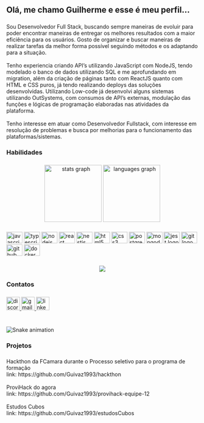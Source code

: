 <h2 align="left">Olá, me chamo Guilherme e esse é meu perfil...</h2>

###

<p align="left">Sou Desenvolvedor Full Stack, buscando sempre maneiras de evoluir para poder encontrar maneiras de entregar os melhores resultados com a maior eficiência para os usuários. Gosto de organizar e buscar maneiras de realizar tarefas da melhor forma possível seguindo métodos e os adaptando para a situação.<br><br>Tenho experiencia criando API’s utilizando JavaScript com NodeJS, tendo modelado o banco de dados utilizando SQL e me aprofundando em migration, além da criação de páginas tanto com ReactJS quanto com HTML e CSS puros, já tendo realizando deploys das soluções desenvolvidas. Utilizando Low-code já desenvolvi alguns sistemas utilizando OutSystems, com consumos de API’s externas, modulação das funções e lógicas de programação elaboradas nas atividades da plataforma.<br><br>Tenho interesse em atuar como Desenvolvedor Fullstack, com interesse em resolução de problemas e busca por melhorias para o funcionamento das plataformas/sistemas.</p>

###

<h3 align="left">Habilidades</h3>

###

<div align="center">
  <img src="https://github-readme-stats.vercel.app/api?hide_title=false&hide_rank=false&show_icons=true&include_all_commits=true&count_private=true&disable_animations=false&theme=dracula&locale=en&hide_border=false&username=Guivaz1993" height="150" alt="stats graph"  />
  <img src="https://github-readme-stats.vercel.app/api/top-langs?locale=en&hide_title=false&layout=compact&card_width=320&langs_count=5&theme=dracula&hide_border=false&username=Guivaz1993" height="150" alt="languages graph"  />
</div>

###

<div align="left">
  <img src="https://cdn.jsdelivr.net/gh/devicons/devicon/icons/javascript/javascript-original.svg" height="30" width="42" alt="javascript logo"  />
  <img src="https://cdn.jsdelivr.net/gh/devicons/devicon/icons/typescript/typescript-plain.svg" height="30" width="42" alt="typescript logo"  />
  <img src="https://cdn.jsdelivr.net/gh/devicons/devicon/icons/nodejs/nodejs-original.svg" height="30" width="42" alt="nodejs logo"  />
  <img src="https://cdn.jsdelivr.net/gh/devicons/devicon/icons/react/react-original.svg" height="30" width="42" alt="react logo"  />
  <img src="https://cdn.jsdelivr.net/gh/devicons/devicon/icons/nestjs/nestjs-plain.svg" height="30" width="42" alt="nestjs logo"  />
  <img src="https://cdn.jsdelivr.net/gh/devicons/devicon/icons/html5/html5-original.svg" height="30" width="42" alt="html5 logo"  />
  <img src="https://cdn.jsdelivr.net/gh/devicons/devicon/icons/css3/css3-original.svg" height="30" width="42" alt="css3 logo"  />
  <img src="https://cdn.jsdelivr.net/gh/devicons/devicon/icons/postgresql/postgresql-original.svg" height="30" width="42" alt="postgresql logo"  />
  <img src="https://cdn.jsdelivr.net/gh/devicons/devicon/icons/mongodb/mongodb-original.svg" height="30" width="42" alt="mongodb logo"  />
  <img src="https://cdn.jsdelivr.net/gh/devicons/devicon/icons/jest/jest-plain.svg" height="30" width="42" alt="jest logo"  />
  <img src="https://cdn.jsdelivr.net/gh/devicons/devicon/icons/git/git-original.svg" height="30" width="42" alt="git logo"  />
  <img src="https://cdn.jsdelivr.net/gh/devicons/devicon/icons/github/github-original.svg" height="30" width="42" alt="github logo"  />
  <img src="https://cdn.jsdelivr.net/gh/devicons/devicon/icons/docker/docker-original.svg" height="30" width="42" alt="docker logo"  />
</div>

###

<div align="center">
  <img src="https://profile-counter.glitch.me/Guivaz1993/count.svg?"  />
</div>

###

<h3 align="left">Contatos</h3>

###

<div align="left">
  <a href="Guilherme Vaz#2079" target="_blank">
    <img src="https://img.shields.io/static/v1?message=Discord&logo=discord&label=&color=7289DA&logoColor=white&labelColor=&style=for-the-badge" height="35" alt="discord logo"  />
  </a>
  <a href="guivaz1993@gmail.com" target="_blank">
    <img src="https://img.shields.io/static/v1?message=Gmail&logo=gmail&label=&color=D14836&logoColor=white&labelColor=&style=for-the-badge" height="35" alt="gmail logo"  />
  </a>
  <a href="https://www.linkedin.com/in/guilherme-s-vaz/" target="_blank">
    <img src="https://img.shields.io/static/v1?message=LinkedIn&logo=linkedin&label=&color=0077B5&logoColor=white&labelColor=&style=for-the-badge" height="35" alt="linkedin logo"  />
  </a>
</div>

###

<br clear="both">

<img src="https://raw.githubusercontent.com/Guivaz1993/Guivaz1993/blob/output/snake.svg" alt="Snake animation" />

###

<h3 align="left">Projetos</h3>

###

<p align="left">Hackthon da FCamara durante o Processo seletivo para o programa de formação<br>link: https://github.com/Guivaz1993/hackthon<br><br>ProviHack do agora<br>link: https://github.com/Guivaz1993/provihack-equipe-12<br><br>Estudos Cubos<br>link: https://github.com/Guivaz1993/estudosCubos</p>

###
